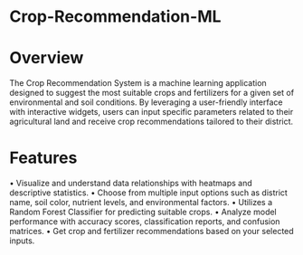 # Crop-Recommendation-ML

# Overview
The Crop Recommendation System is a machine learning application designed to suggest the most suitable crops and fertilizers for a given set of environmental and soil conditions. By leveraging a user-friendly interface with interactive widgets, users can input specific parameters related to their agricultural land and receive crop recommendations tailored to their district.

# Features
• Visualize and understand data relationships with heatmaps and descriptive statistics.
• Choose from multiple input options such as district name, soil color, nutrient levels, and environmental factors.
• Utilizes a Random Forest Classifier for predicting suitable crops.
• Analyze model performance with accuracy scores, classification reports, and confusion matrices.
• Get crop and fertilizer recommendations based on your selected inputs.
